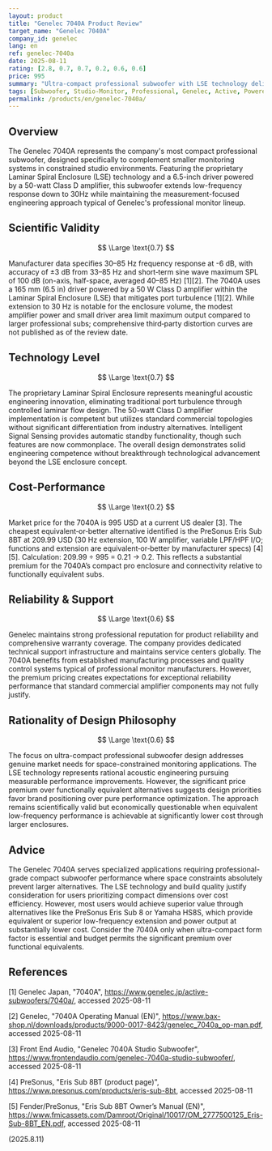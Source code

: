 ```yaml
---
layout: product
title: "Genelec 7040A Product Review"
target_name: "Genelec 7040A"
company_id: genelec
lang: en
ref: genelec-7040a
date: 2025-08-11
rating: [2.8, 0.7, 0.7, 0.2, 0.6, 0.6]
price: 995
summary: "Ultra-compact professional subwoofer with LSE technology delivering controlled low-frequency performance in limited spaces"
tags: [Subwoofer, Studio-Monitor, Professional, Genelec, Active, Powered]
permalink: /products/en/genelec-7040a/
---
```


## Overview

The Genelec 7040A represents the company's most compact professional subwoofer, designed specifically to complement smaller monitoring systems in constrained studio environments. Featuring the proprietary Laminar Spiral Enclosure (LSE) technology and a 6.5-inch driver powered by a 50-watt Class D amplifier, this subwoofer extends low-frequency response down to 30Hz while maintaining the measurement-focused engineering approach typical of Genelec's professional monitor lineup.

## Scientific Validity

$$ \Large \text{0.7} $$

Manufacturer data specifies 30–85 Hz frequency response at -6 dB, with accuracy of ±3 dB from 33–85 Hz and short‑term sine wave maximum SPL of 100 dB (on-axis, half-space, averaged 40–85 Hz) [1][2]. The 7040A uses a 165 mm (6.5 in) driver powered by a 50 W Class D amplifier within the Laminar Spiral Enclosure (LSE) that mitigates port turbulence [1][2]. While extension to 30 Hz is notable for the enclosure volume, the modest amplifier power and small driver area limit maximum output compared to larger professional subs; comprehensive third‑party distortion curves are not published as of the review date.

## Technology Level

$$ \Large \text{0.7} $$

The proprietary Laminar Spiral Enclosure represents meaningful acoustic engineering innovation, eliminating traditional port turbulence through controlled laminar flow design. The 50-watt Class D amplifier implementation is competent but utilizes standard commercial topologies without significant differentiation from industry alternatives. Intelligent Signal Sensing provides automatic standby functionality, though such features are now commonplace. The overall design demonstrates solid engineering competence without breakthrough technological advancement beyond the LSE enclosure concept.

## Cost-Performance

$$ \Large \text{0.2} $$

Market price for the 7040A is 995 USD at a current US dealer [3]. The cheapest equivalent‑or‑better alternative identified is the PreSonus Eris Sub 8BT at 209.99 USD (30 Hz extension, 100 W amplifier, variable LPF/HPF I/O; functions and extension are equivalent‑or‑better by manufacturer specs) [4][5]. Calculation: 209.99 ÷ 995 = 0.21 → 0.2. This reflects a substantial premium for the 7040A’s compact pro enclosure and connectivity relative to functionally equivalent subs.

## Reliability & Support

$$ \Large \text{0.6} $$

Genelec maintains strong professional reputation for product reliability and comprehensive warranty coverage. The company provides dedicated technical support infrastructure and maintains service centers globally. The 7040A benefits from established manufacturing processes and quality control systems typical of professional monitor manufacturers. However, the premium pricing creates expectations for exceptional reliability performance that standard commercial amplifier components may not fully justify.

## Rationality of Design Philosophy

$$ \Large \text{0.6} $$

The focus on ultra-compact professional subwoofer design addresses genuine market needs for space-constrained monitoring applications. The LSE technology represents rational acoustic engineering pursuing measurable performance improvements. However, the significant price premium over functionally equivalent alternatives suggests design priorities favor brand positioning over pure performance optimization. The approach remains scientifically valid but economically questionable when equivalent low-frequency performance is achievable at significantly lower cost through larger enclosures.

## Advice

The Genelec 7040A serves specialized applications requiring professional-grade compact subwoofer performance where space constraints absolutely prevent larger alternatives. The LSE technology and build quality justify consideration for users prioritizing compact dimensions over cost efficiency. However, most users would achieve superior value through alternatives like the PreSonus Eris Sub 8 or Yamaha HS8S, which provide equivalent or superior low-frequency extension and power output at substantially lower cost. Consider the 7040A only when ultra-compact form factor is essential and budget permits the significant premium over functional equivalents.

## References

[1] Genelec Japan, "7040A", https://www.genelec.jp/active-subwoofers/7040a/, accessed 2025-08-11

[2] Genelec, "7040A Operating Manual (EN)", https://www.bax-shop.nl/downloads/products/9000-0017-8423/genelec_7040a_op-man.pdf, accessed 2025-08-11

[3] Front End Audio, "Genelec 7040A Studio Subwoofer", https://www.frontendaudio.com/genelec-7040a-studio-subwoofer/, accessed 2025-08-11

[4] PreSonus, "Eris Sub 8BT (product page)", https://www.presonus.com/products/eris-sub-8bt, accessed 2025-08-11

[5] Fender/PreSonus, "Eris Sub 8BT Owner’s Manual (EN)", https://www.fmicassets.com/Damroot/Original/10017/OM_2777500125_Eris-Sub-8BT_EN.pdf, accessed 2025-08-11

(2025.8.11)